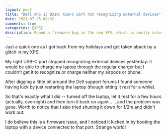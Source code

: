 ```yaml
---
layout: post
title: "Dell XPS 13 9310: USB-C port not recognizing external devices"
date: 2021-07-25 08:32
comments: true
categories: [XPS]
description: Found a firmware bug in the new XPS, which is easily solvable with just a little bit of patience.
---
```


Just a quick one as I got back from my holidays and got taken aback
by a glitch in my XPS.

My right USB-C port stopped recognizing external devices yesterday:
it would be able to charge my laptop through the regular charger but
I couldn't get it to recognize or charge neither my airpods or phone.

After digging a little bit around the Dell support forums I found
someone having luck by just restarting the laptop (though letting it rest
for a while).

So that's exactly what I did -- turned off the laptop, let it rest
for a few hours (actually, overnight) and then turn it back on again...
...and the problem was gone. Worth to notice that I also tried shutting
it down for 1/2m and didn't work out.

I do believe this is a firmware issue, and I noticed it kicked in
by booting the laptop with a device connected to that port. Strange
world!
